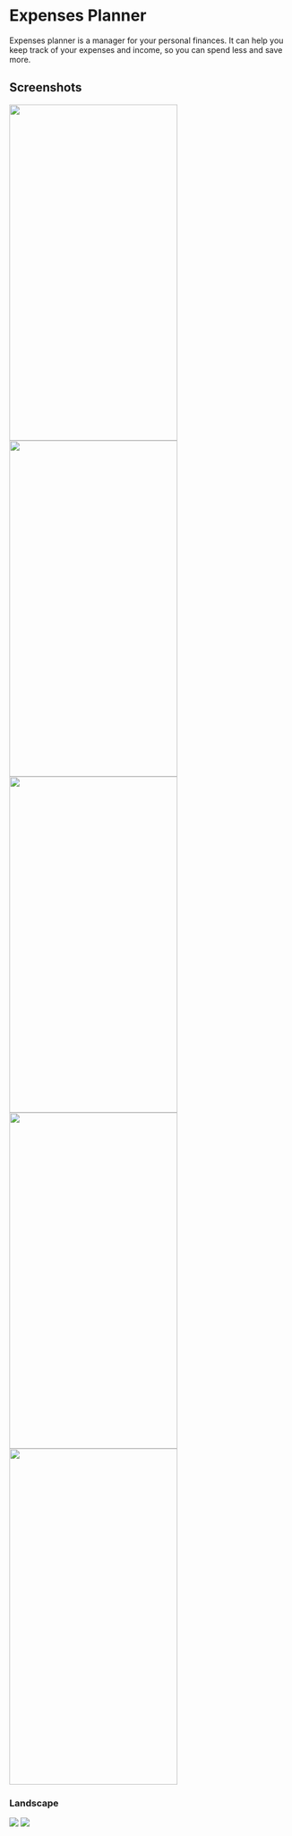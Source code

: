 # Expenses Planner

Expenses planner is a manager for your personal finances. It can help you keep track of your expenses and income, so you can spend less and save more. 

## Screenshots
<img src="assets/images/Screenshot_1585439591.png" width="300" height="600"> <img src="assets/images/Screenshot_1585439600.png" width="300" height="600"> 
<img src="assets/images/Screenshot_1585439981.png" width="300" height="600"> <img src="assets/images/Screenshot_1585440015.png" width="300" height="600"> 
<img src="assets/images/Screenshot_1585440032.png" width="300" height="600"> 
### Landscape
<img src="assets/images/Screenshot_1585440043.png"> <img src="assets/images/Screenshot_1585440043.png" > 




